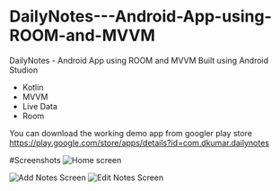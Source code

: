 # DailyNotes---Android-App-using-ROOM-and-MVVM
DailyNotes - Android App using ROOM and MVVM
Built using Android Studion
 - Kotlin
 - MVVM
 - Live Data
 - Room
  
  You can download the working demo app from googler play store 
  https://play.google.com/store/apps/details?id=com.dkumar.dailynotes
  
  
  #Screenshots
  ![Home screen](https://blogger.googleusercontent.com/img/b/R29vZ2xl/AVvXsEjpr5WHDqQF9MhF1vKFxzBJbvLl2KQtYU8MmJvlgGMcMInVX6t2lr4-leNz0NxxGVWYsgc9H4wHBrchKtvgp4Lt7vofT088IfuBkp7wWfT6Vq02A_YoDFT0XOK8IaAtjAtmJevaKi2sGAkvAiYMiMmwvd4_4iUUx_0l0Es-JDrZoYtSK8DHKxXki1SpEA/s1600/WhatsApp%20Image%202022-04-25%20at%201.56.48%20PM.jpeg)
  
  ![Add Notes Screen](https://blogger.googleusercontent.com/img/b/R29vZ2xl/AVvXsEgiVmBJH-U3JwEQaL-bLJCh-lmhi8xL0MtbdQ7OVYvU7Ydys6GE6TM7erKhZBs0PTLMvj40M4h8cTcU3y7zyLWQtuCulH0oBbg2eNRD7wofKJf40PWRaLzMtiBHoEVIn24M0H4_oQXHLL5W3bZBBzsQzL10K1O8MobfTgLp_Luqkg1fWUv_6vKr36jn9A/s1600/WhatsApp%20Image%202022-04-25%20at%201.57.02%20PM.jpeg)
  ![Edit Notes Screen](https://blogger.googleusercontent.com/img/b/R29vZ2xl/AVvXsEib3PE898iAb8Ytft-VV0ObFjA0D0GySdR1Fe32Z6M0Fr1f2d4NhqvCYwz3djQzE8wR81b1npY-vk_CsO2l9q72YswmI_F4fsSXVgZr5GqE-8S_24PC0CCWV0dWo_7JLarDcUIAjBn1rOOtMDnMStJU9ErgIKtyc5OvIVo7xwkmEPesa9bqvmTtU13m_Q/s1600/WhatsApp%20Image%202022-04-25%20at%201.57.21%20PM.jpeg)
